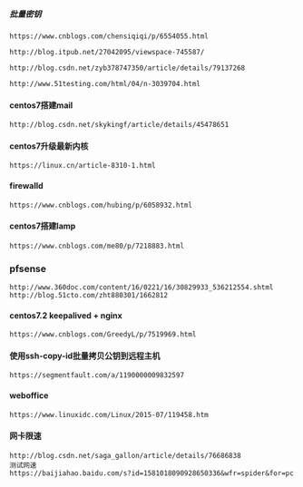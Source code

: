 ##### 批量密钥

````
https://www.cnblogs.com/chensiqiqi/p/6554055.html

http://blog.itpub.net/27042095/viewspace-745587/

http://blog.csdn.net/zyb378747350/article/details/79137268

http://www.51testing.com/html/04/n-3039704.html

````

#### centos7搭建mail

```
http://blog.csdn.net/skykingf/article/details/45478651
```

#### centos7升级最新内核

```
https://linux.cn/article-8310-1.html
```

#### firewalld

```
https://www.cnblogs.com/hubing/p/6058932.html
```

#### centos7搭建lamp

```
https://www.cnblogs.com/me80/p/7218883.html
```


### pfsense
```
http://www.360doc.com/content/16/0221/16/30829933_536212554.shtml
http://blog.51cto.com/zht880301/1662812
```

#### centos7.2   keepalived + nginx

```
https://www.cnblogs.com/GreedyL/p/7519969.html
```

#### 使用ssh-copy-id批量拷贝公钥到远程主机

```
https://segmentfault.com/a/1190000009832597
```

#### weboffice

```
https://www.linuxidc.com/Linux/2015-07/119458.htm
```

#### 网卡限速

```
http://blog.csdn.net/saga_gallon/article/details/76686838
测试网速
https://baijiahao.baidu.com/s?id=1581018090928650336&wfr=spider&for=pc
```

